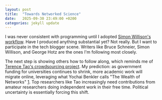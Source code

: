 ```yaml
---
layout: post
title:  "Towards Networked Science"
date:   2025-09-30 23:49:00 +0200
categories: jekyll update
---
```



I was never consistent with programming until I adopted [Simon Willison's workflow]. Have I produced anything substantial yet? Not really. But I want to participate in the tech blogger scene. Writers like Bruce Schneier, Simon Willison, and George Hotz are the ones I'm following most closely.

The next step is showing others how to follow along, which reminds me of [Terence Tao's crowdsourcing project]. My prediction: as government funding for universities continues to shrink, more academic work will migrate online, leveraging what Yochai Benkler calls "The Wealth of Networks" [1]. Top researchers like Tao increasingly need contributions from amateur researchers doing independent work in their free time. Political uncertainty is essentially forcing this shift.

[Simon Willison's workflow]: https://simonwillison.net/2022/Oct/29/the-perfect-commit/
[Terence Tao's crowdsourcing project]: https://mathstodon.xyz/@tao/115254145226514817
[1]: https://x.com/Conaw/status/1173339039660773376


